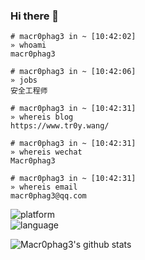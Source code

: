 ### Hi there 👋

```
# macr0phag3 in ~ [10:42:02]
» whoami
macr0phag3

# macr0phag3 in ~ [10:42:06]
» jobs
安全工程师

# macr0phag3 in ~ [10:42:31]
» whereis blog
https://www.tr0y.wang/

# macr0phag3 in ~ [10:42:31]
» whereis wechat
Macr0phag3

# macr0phag3 in ~ [10:42:31]
» whereis email
macr0phag3@qq.com

```

![platform](https://img.shields.io/badge/Platform-Linux-brightgreen?style=flat&logo=red%20hat)<br>![language](https://img.shields.io/badge/Language-Python-brightgreen?style=flat&logo=c%2b%2b)

![Macr0phag3's github stats](https://github-readme-stats.vercel.app/api?username=Macr0phag3)
